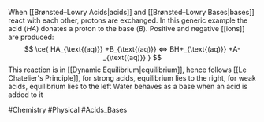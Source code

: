 When [[Brønsted–Lowry Acids|acids]] and [[Brønsted–Lowry Bases|bases]] react with each other, protons are exchanged. In this generic example the acid ($HA$) donates a proton to the base ($B$). Positive and negative [[ions]] are produced:
$$
\ce{ HA_{\text{(aq)}} +B_{\text{(aq)}} <=> BH+_{\text{(aq)}} +A-_{\text{(aq)}} }
$$
This reaction is in [[Dynamic Equilibrium|equilibrium]], hence follows [[Le Chatelier's Principle]], for strong acids, equilibrium lies to the right, for weak acids, equilibrium lies to the left
Water behaves as a base when an acid is added to it

#Chemistry #Physical #Acids_Bases 
